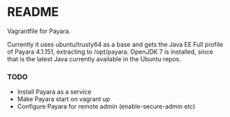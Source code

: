# README #

Vagrantfile for Payara.

Currently it uses ubuntu/trusty64 as a base and gets the Java EE Full profile of Payara 4.1.151, extracting to /opt/payara. OpenJDK 7 is installed, since that is the latest Java currently available in the Ubuntu repos.

### TODO ###

* Install Payara as a service
* Make Payara start on vagrant up
* Configure Payara for remote admin (enable-secure-admin etc)